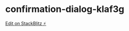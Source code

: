 # confirmation-dialog-klaf3g

[Edit on StackBlitz ⚡️](https://stackblitz.com/edit/confirmation-dialog-klaf3g)